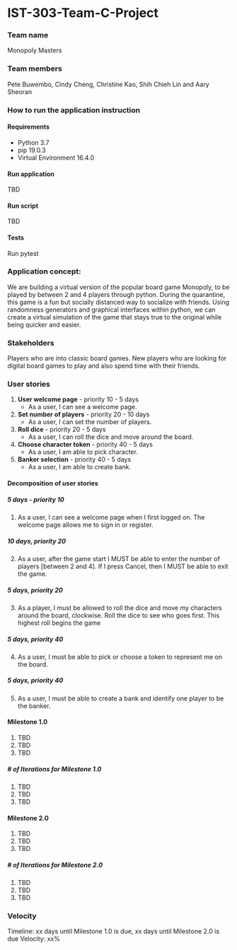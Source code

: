 # **IST-303-Team-C-Project**

### Team name
Monopoly Masters

### Team members
Pete Buwembo, Cindy Cheng, Christine Kao, Shih Chieh Lin and Aary Sheoran

### How to run the application instruction
#### Requirements
* Python 3.7
* pip 19.0.3
* Virtual Environment 16.4.0

#### Run application
TBD

#### Run script
TBD

#### Tests
Run pytest

### Application concept:
We are building a virtual version of the popular board game Monopoly, to be played by between 2 and 4 players through python. During the quarantine, this game is a fun but socially distanced way to socialize with friends. Using randomness generators and graphical interfaces within python, we can create a virtual simulation of the game that stays true to the original while being quicker and easier.

### Stakeholders
Players who are into classic board games. New players who are looking for digital board games to play and also spend time with their friends.  

### User stories 
1. **User welcome page** - priority 10 - 5 days
   - As a user, I can see a welcome page.  
2. **Set number of players** - priority 20 - 10 days
   - As a user, I can set the number of players.  
3. **Roll dice** - priority 20 - 5 days
   - As a user, I can roll the dice and move around the board. 
4. **Choose character token** - priority 40 - 5 days
   - As a user, I am able to pick character.  
5. **Banker selection** - priority 40 - 5 days
   - As a user, I am able to create bank. 

#### Decomposition of user stories 
##### 5 days - priority 10 
1. As a user, I can see a welcome page when I first logged on.  The welcome page allows me to sign in or register. 

##### 10 days, priority 20
2. As a user, after the game start I MUST be able to enter the number of players [between 2 and 4]. 
If I press Cancel, then I MUST be able to exit the game.

##### 5 days, priority 20
3. As a player, I must be allowed to roll the dice and move my characters around the board, clockwise.
Roll the dice to see who goes first. This highest roll begins the game 

##### 5 days, priority 40
4. As a user, I must be able to pick or choose a token to represent me on the board.

##### 5 days, priority 40
5. As a user, I must be able to create a bank and identify one player to be the banker. 

#### Milestone 1.0
1. TBD
2. TBD
3. TBD

##### # of Iterations for Milestone 1.0
1. TBD
2. TBD
3. TBD

#### Milestone 2.0
1. TBD
2. TBD
3. TBD

##### # of Iterations for Milestone 2.0
1. TBD
2. TBD
3. TBD

### Velocity
Timeline: xx days until Milestone 1.0 is due, xx days until Milestone 2.0 is due
Velocity: xx%

